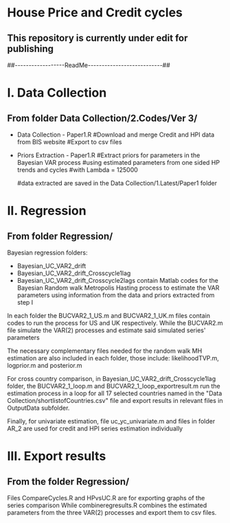 # House Price and Credit cycles
 
## This repository is currently under edit for publishing

##------------------ReadMe---------------------------##

# I. Data Collection
## From folder Data Collection/2.Codes/Ver 3/

- Data Collection - Paper1.R 
	#Download and merge Credit and HPI data from BIS website
	#Export to csv files

- Priors Extraction - Paper1.R
	#Extract priors for parameters in the Bayesian VAR process
	#using estimated parameters from one sided HP trends and cycles
	#with Lambda = 125000

	#data extracted are saved in the Data Collection/1.Latest/Paper1 folder


# II. Regression
## From folder Regression/

Bayesian regression folders:
- Bayesian_UC_VAR2_drift
- Bayesian_UC_VAR2_drift_Crosscycle1lag
- Bayesian_UC_VAR2_drift_Crosscycle2lags
contain Matlab codes for the Bayesian Random walk Metropolis Hasting process
to estimate the VAR parameters using information from the data and priors extracted from step I

In each folder the BUCVAR2_1_US.m and BUCVAR2_1_UK.m files contain codes to run the process 
for US and UK respectively.
While the BUCVAR2.m file simulate the VAR(2) processes and estimate said simulated series' parameters

The necessary complementary files needed for the random walk MH estimation are also included
in each folder, those include: likelihoodTVP.m, logprior.m and posterior.m

For cross country comparison, in Bayesian_UC_VAR2_drift_Crosscycle1lag folder,
the BUCVAR2_1_loop.m and BUCVAR2_1_loop_exportresult.m run the estimation process in a loop for 
all 17 selected countries named in the "Data Collection/shortlistofCountries.csv" file and export 
results in relevant files in OutputData subfolder.

Finally, for univariate estimation, file uc_yc_univariate.m and files in folder AR_2 are used
for credit and HPI series estimation individually 


# III. Export results
## From the folder Regression/

Files CompareCycles.R and HPvsUC.R are for exporting graphs of the series comparison
While combineregresults.R combines the estimated parameters from the three VAR(2) processes
and export them to csv files.
 


